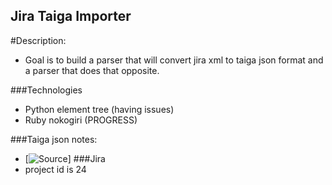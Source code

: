 ## Jira Taiga Importer

#Description:
* Goal is to build a parser that will convert jira xml to taiga json format and a parser that does that opposite.

###Technologies
* Python element tree (having issues)
* Ruby nokogiri (PROGRESS)


###Taiga json notes:
* [![Source](https://tree.taiga.io/project/last_link-taiga-jira-importer/)]
###Jira
* project id is 24
